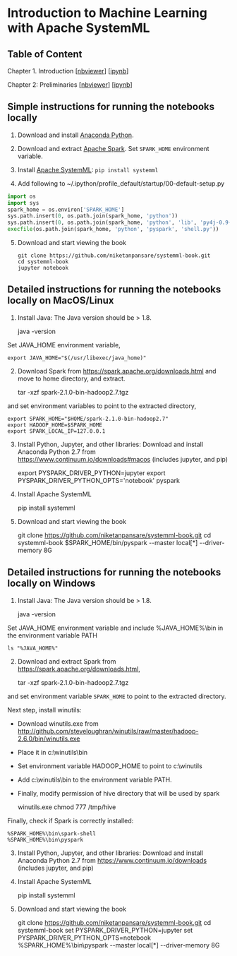 # Introduction to Machine Learning with Apache SystemML

## Table of Content

Chapter 1. Introduction [[nbviewer](http://nbviewer.jupyter.org/github/niketanpansare/systemml-book/blob/master/Chapter1_Introduction.ipynb)] [[ipynb](https://github.com/niketanpansare/systemml-book/blob/master/Chapter1_Introduction.ipynb)]

Chapter 2: Preliminaries [[nbviewer](http://nbviewer.jupyter.org/github/niketanpansare/systemml-book/blob/master/Chapter2_Preliminaries.ipynb)] [[ipynb](https://github.com/niketanpansare/systemml-book/blob/master/Chapter2_Preliminaries.ipynb)]


## Simple instructions for running the notebooks locally

1. Download and install [Anaconda Python](https://www.continuum.io/downloads).

2. Download and extract [Apache Spark](http://spark.apache.org/downloads.html). Set `SPARK_HOME` environment variable.

3. Install [Apache SystemML](http://systemml.apache.org/install-systemml.html): `pip install systemml`

4. Add following to ~/.ipython/profile_default/startup/00-default-setup.py

  ```python
  import os
  import sys
  spark_home = os.environ['SPARK_HOME']
  sys.path.insert(0, os.path.join(spark_home, 'python'))
  sys.path.insert(0, os.path.join(spark_home, 'python', 'lib', 'py4j-0.9-src.zip'))
  execfile(os.path.join(spark_home, 'python', 'pyspark', 'shell.py'))
  ```

5. Download and start viewing the book

	```
	git clone https://github.com/niketanpansare/systemml-book.git
	cd systemml-book
	jupyter notebook
	```

## Detailed instructions for running the notebooks locally on MacOS/Linux

1. Install Java: The Java version should be > 1.8.

	java -version

Set JAVA_HOME environment variable, 

	export JAVA_HOME="$(/usr/libexec/java_home)"

2. Download Spark from https://spark.apache.org/downloads.html and move to home directory, and extract.

	tar -xzf spark-2.1.0-bin-hadoop2.7.tgz

and set environment variables to point to the extracted directory,

	export SPARK_HOME="$HOME/spark-2.1.0-bin-hadoop2.7"
	export HADOOP_HOME=$SPARK_HOME
	export SPARK_LOCAL_IP=127.0.0.1

3. Install Python, Jupyter, and other libraries: Download and install Anaconda Python 2.7 from https://www.continuum.io/downloads#macos
(includes jupyter, and pip)

	export PYSPARK_DRIVER_PYTHON=jupyter
	export PYSPARK_DRIVER_PYTHON_OPTS='notebook' pyspark

4. Install Apache SystemML

	pip install systemml

5. Download and start viewing the book

	git clone https://github.com/niketanpansare/systemml-book.git
	cd systemml-book
	$SPARK_HOME/bin/pyspark --master local[*] --driver-memory 8G

## Detailed instructions for running the notebooks locally on Windows

1. Install Java: The Java version should be > 1.8.

	java -version

Set JAVA_HOME environment variable and include %JAVA_HOME%\bin in the environment variable PATH

	ls "%JAVA_HOME%"

2. Download and extract Spark from https://spark.apache.org/downloads.html, 

	tar -xzf spark-2.1.0-bin-hadoop2.7.tgz

and set environment variable `SPARK_HOME` to point to the extracted directory.
	
Next step, install winutils:

- Download winutils.exe from http://github.com/steveloughran/winutils/raw/master/hadoop-2.6.0/bin/winutils.exe  
- Place it in c:\winutils\bin
- Set environment variable HADOOP_HOME to point to c:\winutils
- Add c:\winutils\bin to the environment variable PATH.
- Finally, modify permission of hive directory that will be used by spark

	winutils.exe chmod 777 /tmp/hive

Finally, check if Spark is correctly installed:

	%SPARK_HOME%\bin\spark-shell
	%SPARK_HOME%\bin\pyspark	
	
3. Install Python, Jupyter, and other libraries: Download and install Anaconda Python 2.7 from https://www.continuum.io/downloads
(includes jupyter, and pip)
	
4. Install Apache SystemML

	pip install systemml

5. Download and start viewing the book

	git clone https://github.com/niketanpansare/systemml-book.git
	cd systemml-book
	set PYSPARK_DRIVER_PYTHON=jupyter
	set PYSPARK_DRIVER_PYTHON_OPTS=notebook
	%SPARK_HOME%\bin\pyspark --master local[*] --driver-memory 8G